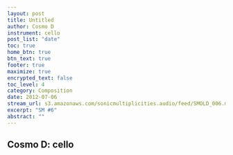 ```yaml
---
layout: post
title: Untitled
author: Cosmo D
instrument: cello
post_list: "date"
toc: true
home_btn: true
btn_text: true
footer: true
maximize: true
encrypted_text: false
toc_level: 4
category: Composition
date: 2012-07-06
stream_url: s3.amazonaws.com/sonicmultiplicities.audio/feed/SMOLD_006.mp3
excerpt: "SM #6"
abstract: ""
---
```


## Cosmo D: cello
